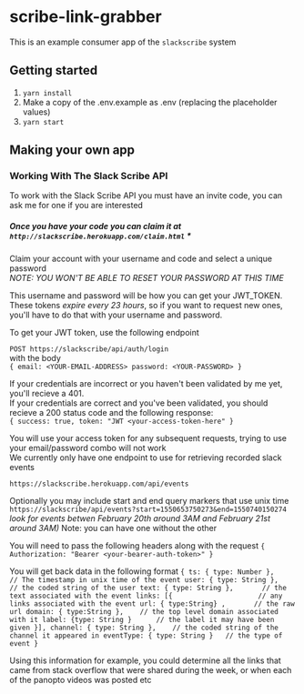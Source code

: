 # scribe-link-grabber

This is an example consumer app of the `slackscribe` system

## Getting started
1. `yarn install`
2. Make a copy of the .env.example as .env (replacing the placeholder values)
3. `yarn start`

## Making your own app
### Working With The Slack Scribe API
To work with the Slack Scribe API you must have an invite code, you can ask me for one if you are interested

##### Once you have your code you can claim it at `http://slackscribe.herokuapp.com/claim.html` *


Claim your account with your username and code and select a unique password  
*NOTE: YOU WON'T BE ABLE TO RESET YOUR PASSWORD AT THIS TIME*

This username and password will be how you can get your JWT_TOKEN. These tokens *expire every 23 hours*, so if you want to request new ones, you'll have to do that with your username and password.

To get your JWT token, use the following endpoint

`POST https://slackscribe/api/auth/login`  
with the body  
`
{
	email: <YOUR-EMAIL-ADDRESS>
	password: <YOUR-PASSWORD>
}
`

If your credentials are incorrect or you haven't been validated by me yet, you'll recieve a 401.  
If your credentials are correct and you've been validated, you should recieve a 200 status code and the following response:  
`
{
	success: true,
	token: "JWT <your-access-token-here"
}
`

You will use your access token for any subsequent requests, trying to use your email/password combo will not work  
We currently only have one endpoint to use for retrieving recorded slack events  

`https://slackscribe.herokuapp.com/api/events`

Optionally you may include start and end query markers that use unix time
`https://slackscribe/api/events?start=1550653750273&end=1550740150274`  
*look for events betwen February 20th around 3AM and February 21st around 3AM)*
Note: you can have one without the other

You will need to pass the following headers along with the request
`
{
	Authorization: "Bearer <your-bearer-auth-token>"
}
`

You will get back data in the following format
`
{
	ts: { type: Number },			// The timestamp in unix time of the event
	  user: { type: String },		// the coded string of the user
	  text: { type: String },		// the text associated with the event
	  links: [{						// any links associated with the event
	    url: { type:String} ,		// the raw url
	    domain: { type:String },	// the top level domain associated with it
	    label: {type: String }		// the label it may have been given
	  }],
	  channel: { type: String },	// the coded string of the channel it appeared in
	  eventType: { type: String }	// the type of event
}
`

Using this information for example, you could determine all the links that came from stack overflow that were shared during the week, or when each of the panopto videos was posted etc
